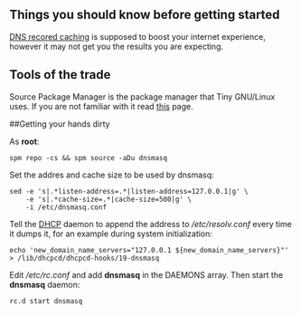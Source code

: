## Things you should know before getting started

[DNS recored caching](http://en.wikipedia.org/wiki/Domain_Name_System#Record_caching)
is supposed to boost your internet experience, however it may not get you the
results you are expecting.

## Tools of the trade

Source Package Manager is the package manager that Tiny GNU/Linux uses. If you
are not familiar with it read [this](spm.html) page.

##Getting your hands dirty

As **root**:

    spm repo -cs && spm source -aDu dnsmasq

Set the addres and cache size to be used by dnsmasq:

    sed -e 's|.*listen-address=.*|listen-address=127.0.0.1|g' \
        -e 's|.*cache-size=.*|cache-size=500|g' \
        -i /etc/dnsmasq.conf

Tell the [DHCP](http://en.wikipedia.org/wiki/DHCPD) daemon to append the
address to */etc/resolv.conf* every time it dumps it, for an example during
system initialization:

    echo 'new_domain_name_servers="127.0.0.1 ${new_domain_name_servers}"' > /lib/dhcpcd/dhcpcd-hooks/19-dnsmasq

Edit */etc/rc.conf* and add **dnsmasq** in the DAEMONS array. Then start the
**dnsmasq** daemon:

    rc.d start dnsmasq
